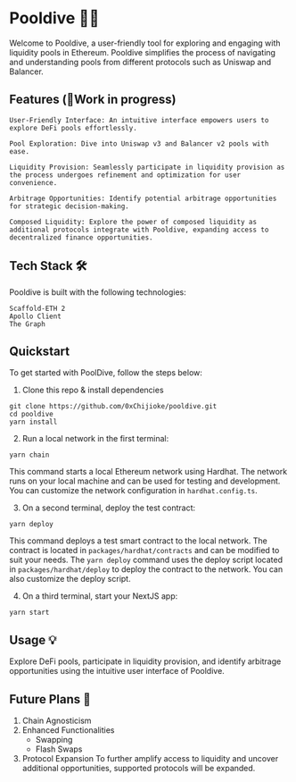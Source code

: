 # Pooldive 🏊🏾

Welcome to Pooldive, a user-friendly tool for exploring and engaging with liquidity pools in Ethereum. Pooldive simplifies the process of navigating and understanding pools from different protocols such as Uniswap and Balancer.

## Features (🚧Work in progress)

    User-Friendly Interface: An intuitive interface empowers users to explore DeFi pools effortlessly.

    Pool Exploration: Dive into Uniswap v3 and Balancer v2 pools with ease.

    Liquidity Provision: Seamlessly participate in liquidity provision as the process undergoes refinement and optimization for user convenience.

    Arbitrage Opportunities: Identify potential arbitrage opportunities for strategic decision-making.

    Composed Liquidity: Explore the power of composed liquidity as additional protocols integrate with Pooldive, expanding access to decentralized finance opportunities.




## Tech Stack 🛠️

Pooldive is built with the following technologies:

    Scaffold-ETH 2
    Apollo Client
    The Graph


## Quickstart

To get started with PoolDive, follow the steps below:

1. Clone this repo & install dependencies

```
git clone https://github.com/0xChijioke/pooldive.git
cd pooldive
yarn install
```

2. Run a local network in the first terminal:

```
yarn chain
```

This command starts a local Ethereum network using Hardhat. The network runs on your local machine and can be used for testing and development. You can customize the network configuration in `hardhat.config.ts`.

3. On a second terminal, deploy the test contract:

```
yarn deploy
```

This command deploys a test smart contract to the local network. The contract is located in `packages/hardhat/contracts` and can be modified to suit your needs. The `yarn deploy` command uses the deploy script located in `packages/hardhat/deploy` to deploy the contract to the network. You can also customize the deploy script.

4. On a third terminal, start your NextJS app:

```
yarn start
```

## Usage 💡 

Explore DeFi pools, participate in liquidity provision, and identify arbitrage opportunities using the intuitive user interface of Pooldive.

## Future Plans 🔭

1. Chain Agnosticism
2. Enhanced Functionalities
    + Swapping
    + Flash Swaps
3. Protocol Expansion
    To further amplify access to liquidity and uncover additional opportunities, supported protocols will be expanded.